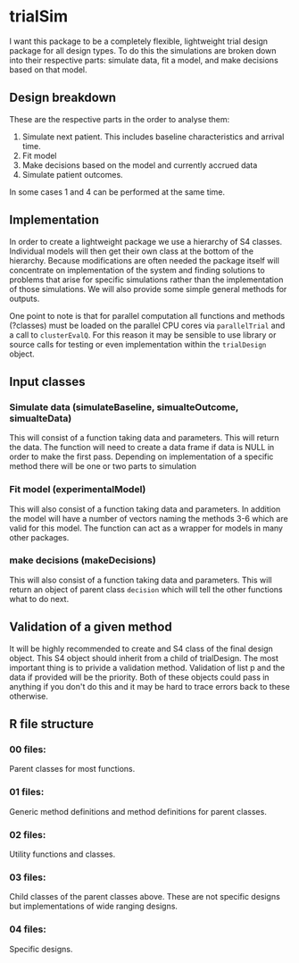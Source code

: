 # trialSim

I want this package to be a completely flexible, lightweight trial design package for all design types. To do this the simulations are broken down into their respective parts: simulate data, fit a model, and make decisions based on that model.

## Design breakdown

These are the respective parts in the order to analyse them:

1. Simulate next patient. This includes baseline characteristics and arrival time.
2. Fit model
3. Make decisions based on the model and currently accrued data
4. Simulate patient outcomes.

In some cases 1 and 4 can be performed at the same time.

## Implementation

In order to create a lightweight package we use a hierarchy of S4 classes. Individual models will then get their own class at the bottom of the hierarchy. Because modifications are often needed the package itself will concentrate on implementation of the system and finding solutions to problems that arise for specific simulations rather than the implementation of those simulations. We will also provide some simple general methods for outputs.

One point to note is that for parallel computation all functions and methods (?classes) must be loaded on the parallel CPU cores via `parallelTrial` and a call to `clusterEvalQ`. For this reason it may be sensible to use library or source calls for testing or even implementation within the `trialDesign` object.

## Input classes

### Simulate data (simulateBaseline, simualteOutcome, simualteData)
This will consist of a function taking data and parameters. This will return the data. The function will need to create a data frame if data is NULL in order to make the first pass. Depending on implementation of a specific method there will be one or two parts to simulation

### Fit model (experimentalModel)
This will also consist of a function taking data and parameters. In addition the model will have a number of vectors naming the methods 3-6 which are valid for this model. The function can act as a wrapper for models in many other packages.

### make decisions (makeDecisions)

This will also consist of a function taking data and parameters. This will return an object of parent class `decision` which will tell the other functions what to do next.

## Validation of a given method

It will be highly recommended to create and S4 class of the final design object. This S4 object should inherit from a child of trialDesign. The most important thing is to privide a validation method. Validation of list p and the data if provided will be the priority. Both of these objects could pass in anything if you don't do this and it may be hard to trace errors back to these otherwise.

## R file structure

### 00 files:
Parent classes for most functions.

### 01 files:
Generic method definitions and method definitions for parent classes.

### 02 files:
Utility functions and classes.

### 03 files: 
Child classes of the parent classes above. These are not specific designs but implementations of wide ranging designs.

### 04 files:
Specific designs.